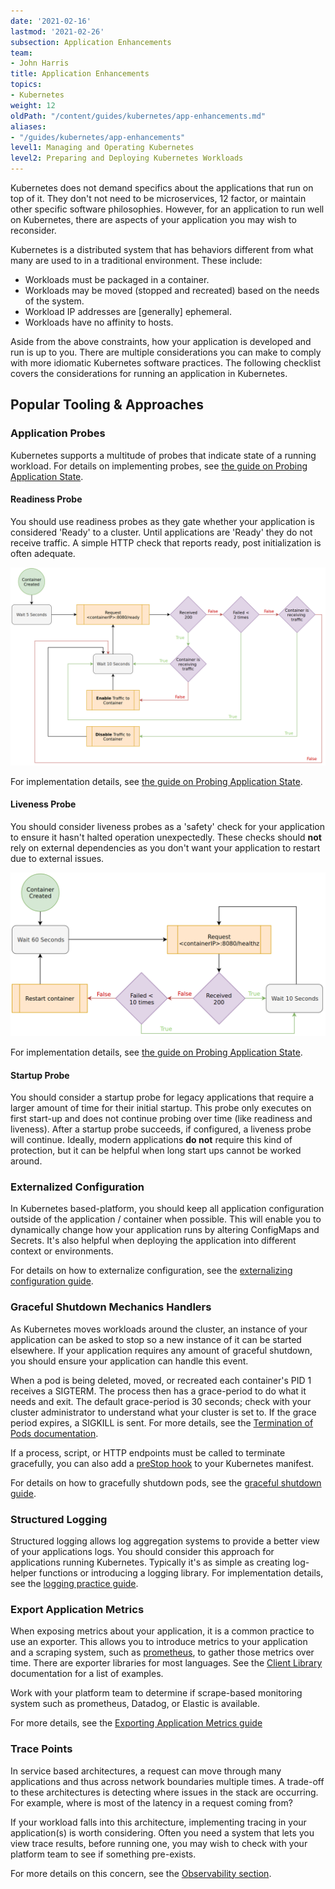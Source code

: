 ```yaml
---
date: '2021-02-16'
lastmod: '2021-02-26'
subsection: Application Enhancements
team:
- John Harris
title: Application Enhancements
topics:
- Kubernetes
weight: 12
oldPath: "/content/guides/kubernetes/app-enhancements.md"
aliases:
- "/guides/kubernetes/app-enhancements"
level1: Managing and Operating Kubernetes
level2: Preparing and Deploying Kubernetes Workloads
---
```


Kubernetes does not demand specifics about the applications that run on top of
it. They don't not need to be microservices, 12 factor, or maintain other specific
software philosophies. However, for an application to run well on Kubernetes, there
are aspects of your application you may wish to reconsider.

Kubernetes is a distributed system that has behaviors different from what many
are used to in a traditional environment. These include:

* Workloads must be packaged in a container.
* Workloads may be moved (stopped and recreated) based on the needs of the
  system.
* Workload IP addresses are [generally] ephemeral.
* Workloads have no affinity to hosts.

Aside from the above constraints, how your application is developed and run is
up to you. There are multiple considerations you can make to comply with more
idiomatic Kubernetes software practices. The following checklist covers the
considerations for running an application in Kubernetes.

## Popular Tooling & Approaches

### Application Probes

Kubernetes supports a multitude of probes that indicate state of a running
workload. For details on implementing probes, see [the guide on Probing
Application State](../app-enhancements-probing-app-state).

#### Readiness Probe

You should use readiness probes as they gate whether your application is
considered 'Ready' to a cluster. Until applications are 'Ready' they do not
receive traffic. A simple HTTP check that reports ready, post initialization is
often adequate.

![Readiness Probe](images/readiness-probe.png)

For implementation details, see [the guide on Probing Application
State](../app-enhancements-probing-app-state).

#### Liveness Probe

You should consider liveness probes as a 'safety' check for your application to
ensure it hasn't halted operation unexpectedly. These checks should **not** rely
on external dependencies as you don't want your application to restart due to
external issues.

![Liveness Probe](images/liveness-probe.png)

For implementation details, see [the guide on Probing Application
State](../app-enhancements-probing-app-state).

#### Startup Probe

You should consider a startup probe for legacy applications that require a
larger amount of time for their initial startup. This probe only executes on
first start-up and does not continue probing over time (like readiness and
liveness). After a startup probe succeeds, if configured, a liveness probe will
continue. Ideally, modern applications **do not** require this kind of
protection, but it can be helpful when long start ups cannot be worked around.

### Externalized Configuration

In Kubernetes based-platform, you should keep all application configuration
outside of the application / container when possible. This will enable you to
dynamically change how your application runs by altering ConfigMaps and Secrets.
It's also helpful when deploying the application into different context or
environments.

For details on how to externalize configuration, see the [externalizing
configuration guide](../app-enhancements-externalizing-configuration).

### Graceful Shutdown Mechanics Handlers

As Kubernetes moves workloads around the cluster, an instance of your
application can be asked to stop so a new instance of it can be started
elsewhere. If your application requires any amount of graceful shutdown, you
should ensure your application can handle this event.

When a pod is being deleted, moved, or recreated each container's PID 1 receives
a SIGTERM. The process then has a grace-period to do what it needs and exit.
The default grace-period is 30 seconds; check with your cluster administrator to
understand what your cluster is set to. If the grace period expires, a SIGKILL
is sent. For more details, see the [Termination of Pods
documentation](https://kubernetes.io/docs/concepts/workloads/pods/pod/#termination-of-pods).

If a process, script, or HTTP endpoints must be called to terminate gracefully,
you can also add a [preStop
hook](https://kubernetes.io/docs/concepts/containers/container-lifecycle-hooks)
to your Kubernetes manifest.

For details on how to gracefully shutdown pods, see the [graceful shutdown guide](../app-enhancements-graceful-shutdown).

### Structured Logging

Structured logging allows log aggregation systems to provide a better view of your
applications logs. You should consider this approach for applications running
Kubernetes. Typically it's as simple as creating log-helper functions or
introducing a logging library. For implementation details, see the [logging
practice guide](../app-enhancements-logging-practices).

### Export Application Metrics

When exposing metrics about your application, it is a common practice to use
an exporter. This allows you to introduce metrics to your application and a
scraping system, such as [prometheus](https://prometheus.io), to gather those
metrics over time.  There are exporter libraries for most languages. See the
[Client Library](https://prometheus.io/docs/instrumenting/clientlibs/)
documentation for a list of examples.

Work with your platform team to determine if scrape-based monitoring system such
as prometheus, Datadog, or Elastic is available.

For more details, see the [Exporting Application Metrics
guide](../app-observability-exporting-metrics)

### Trace Points

In service based architectures, a request can move through many
applications and thus across network boundaries multiple times. A trade-off to
these architectures is detecting where issues in the stack are occurring. For
example, where is most of the latency in a request coming from?

If your workload falls into this architecture, implementing tracing in your
application(s) is worth considering. Often you need a system that lets you view
trace results, before running one, you may wish to check with your platform team
to see if something pre-exists.

For more details on this concern, see the
[Observability section](../app-observability).
